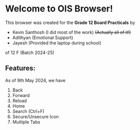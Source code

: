 # Welcome to OIS Browser!

This browser was created for the **Grade 12 Board Practicals** by 

 - Kevin Santhosh (I did most of the work) ~~(Actually all of it!)~~
 - Adithyan (Emotional Support)
 - Jayesh (Provided the laptop during school)

of 12 F (Batch 2024-25)

## Features:

As of 9th May 2024, we have

 1. Back
 2. Forward
 3. Reload
 4. Home 
 5. Search (Ctrl+F)
 6. Secure/Unsecure Icon
 7. Multiple Tabs

